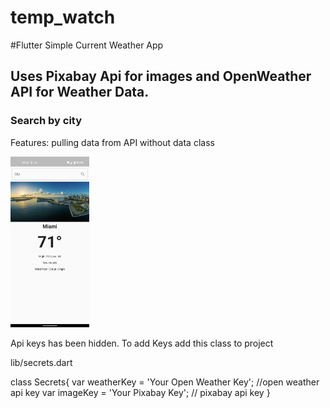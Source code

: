 # temp_watch
#Flutter Simple Current Weather App 

## Uses Pixabay Api for images and OpenWeather API for Weather Data.
### Search by city


Features: pulling data from API without data class

<img src="https://github.com/maydev99/temp_watch/blob/master/flutter_01.png" width=25% height=25%>

Api keys has been hidden. To add Keys add this class to project

lib/secrets.dart

class Secrets{
var weatherKey = 'Your Open Weather Key'; //open weather api key
var imageKey = 'Your Pixabay Key'; // pixabay api key
}





